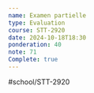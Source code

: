 ```yaml
---
name: Examen partielle
type: Evaluation
course: STT-2920
date: 2024-10-18T18:30
ponderation: 40
note: 71
Complete: true
---
```

#school/STT-2920 
